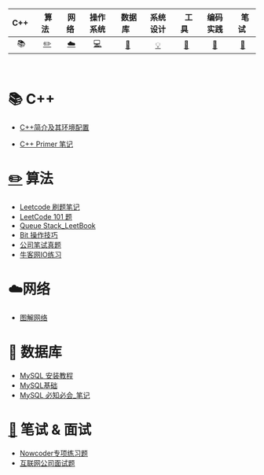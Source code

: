 <br>

| C++&nbsp; |   &nbsp;算法&nbsp;&nbsp;   |       网络&nbsp;       |             操作系统             |       &nbsp;数据库&nbsp;&nbsp;       |         系统设计         | &nbsp;&nbsp;工具&nbsp;&nbsp; |               编码实践               | &nbsp;&nbsp;笔试&nbsp; |
| :-------: | :------------------------: | :--------------------: | :------------------------------: | :----------------------------------: | :----------------------: | :--------------------------: | :----------------------------------: | :--------------------: |
|  :books:  | [:pencil2:](#pencil2-算法) | [:cloud:](#cloud-网络) | [:computer:](#computer-操作系统) | [:floppy_disk:](#floppy_disk-数据库) | [:bulb:](#bulb-系统设计) |   [:wrench:](#wrench-工具)   | [:watermelon:](#watermelon-编码实践) |  [:memo:](#memo-后记)  |

<br>

# :books: C++

- [C++简介及其环境配置](https://github.com/jnpeng945/CS-LearningNotes/blob/master/C++/C++简介及其环境配置.md)

- [C++ Primer 笔记](https://github.com/jnpeng945/CS-LearningNotes/blob/master/C++/0%20README%20C++%20Primer%205.md)

# [:pencil2:](#pencil2-算法) 算法

- [Leetcode 刷题笔记](https://github.com/jnpeng945/CS-LearningNotes/blob/master/算法/Leetcode%20刷题笔记.md)
- [LeetCode 101 题](https://github.com/jnpeng945/CS-LearningNotes/blob/master/算法/LeetCode%20101.md)
- [Queue Stack_LeetBook](https://github.com/jnpeng945/CS-LearningNotes/blob/master/算法/Queue%20Stack_LeetBook.md)
- [Bit 操作技巧](https://github.com/jnpeng945/CS-LearningNotes/blob/master/算法/Bit%20操作技巧.md)
- [公司笔试真题](https://github.com/jnpeng945/CS-LearningNotes/blob/master/算法/公司笔试真题.md)
- [牛客网IO练习](https://github.com/jnpeng945/CS-LearningNotes/blob/master/算法/牛客网IO练习.md)



# :cloud:网络

- [图解网络](https://github.com/jnpeng945/CS-LearningNotes/blob/master/计算机网络/图解网络.md)



# :floppy_disk: 数据库

- [MySQL 安装教程](https://github.com/jnpeng945/CS-LearningNotes/blob/master/数据库/MySQL安装教程.md)
- [MySQL基础](https://github.com/jnpeng945/CS-LearningNotes/blob/master/数据库/MySQL基础.md)
- [MySQL 必知必会_笔记](https://github.com/jnpeng945/CS-LearningNotes/blob/master/数据库/MySQL必知必会.md)



# [:memo:](#memo-后记) 笔试 & 面试

- [Nowcoder专项练习题](https://github.com/jnpeng945/CS-LearningNotes/blob/master/面试题/Nowcoder专项练习题.md)
- [互联网公司面试题](https://github.com/jnpeng945/CS-LearningNotes/blob/master/面试题/互联网公司面试题.md)

